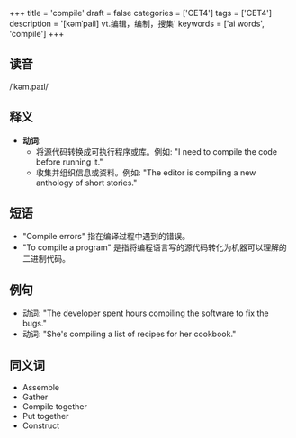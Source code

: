 +++
title = 'compile'
draft = false
categories = ['CET4']
tags = ['CET4']
description = '[kəmˈpail] vt.编辑，编制，搜集'
keywords = ['ai words', 'compile']
+++

## 读音
/ˈkəm.paɪl/

## 释义
- **动词**:
  - 将源代码转换成可执行程序或库。例如: "I need to compile the code before running it."
  - 收集并组织信息或资料。例如: "The editor is compiling a new anthology of short stories."

## 短语
- "Compile errors" 指在编译过程中遇到的错误。
- "To compile a program" 是指将编程语言写的源代码转化为机器可以理解的二进制代码。

## 例句
- 动词: "The developer spent hours compiling the software to fix the bugs."
- 动词: "She's compiling a list of recipes for her cookbook."

## 同义词
- Assemble
- Gather
- Compile together
- Put together
- Construct
